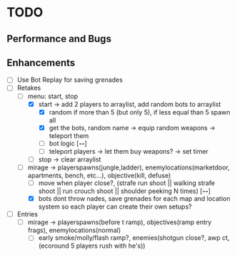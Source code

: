 # TODO

## Performance and Bugs


## Enhancements
- [ ] Use Bot Replay for saving grenades
- [ ] Retakes
  - [ ] menu: start, stop
      - [x] start -> add 2 players to arraylist, add random bots to arraylist
        - [x] random if more than 5 (but only 5), if less equal than 5 spawn all
        - [x] get the bots, random name -> equip random weapons -> teleport them
        - [ ] bot logic [**--**]
        - [ ] teleport players -> let them buy weapons? -> set timer
      - [ ] stop -> clear arraylist
  - [ ] mirage -> playerspawns(jungle,ladder), enemylocations(marketdoor, apartments, bench, etc...), objective(kill, defuse)
    - [ ] move when player close?, (strafe run shoot || walking strafe shoot || run crouch shoot || shoulder peeking N times) [**--**]
    - [x] bots dont throw nades, save grenades for each map and location
    system so each player can create their own setups?
- [ ] Entries
  - [ ] mirage -> playerspawns(before t ramp), objectives(ramp entry frags), enemylocations(normal)
    - [ ] early smoke/molly/flash ramp?, enemies(shotgun close?, awp ct, (ecoround 5 players rush with he's))